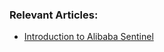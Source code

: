 ### Relevant Articles:

- [Introduction to Alibaba Sentinel](https://www.surya.com/java-sentinel-intro)
